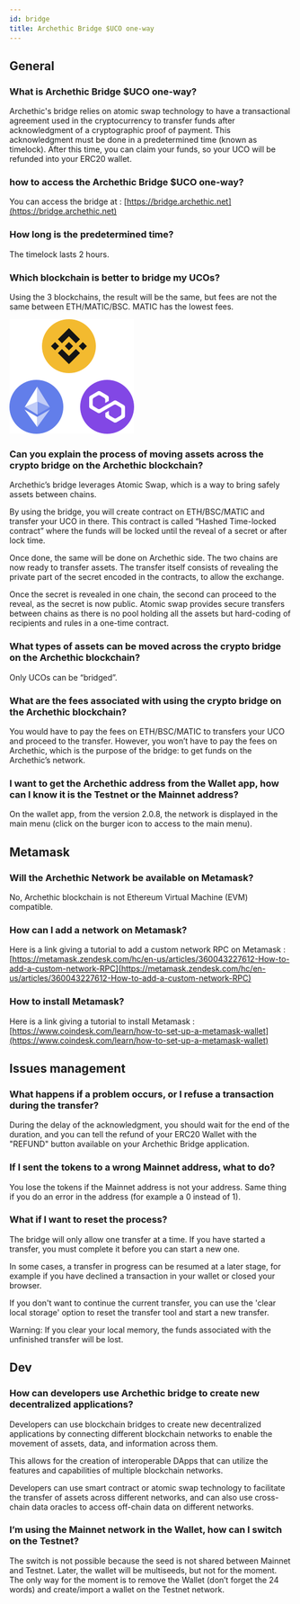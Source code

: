 ```yaml
---
id: bridge
title: Archethic Bridge $UCO one-way
---
```


## General 

### **What is Archethic Bridge $UCO one-way?**

Archethic's bridge relies on atomic swap technology to have a transactional agreement used in the cryptocurrency to transfer funds after acknowledgment of a cryptographic proof of payment.
This acknowledgment must be done in a predetermined time (known as timelock).
After this time, you can claim your funds, so your UCO will be refunded into your ERC20 wallet.

### **how to access the Archethic Bridge $UCO one-way?**
You can access the bridge at : [https://bridge.archethic.net](https://bridge.archethic.net)

### **How long is the predetermined time?**
The timelock lasts 2 hours.

### **Which blockchain is better to bridge my UCOs?**

Using the 3 blockchains, the result will be the same, but fees are not the same between ETH/MATIC/BSC.
MATIC has the lowest fees.

![bridge-blockchains](/img/faq/bridge/Blockchains.svg)

### **Can you explain the process of moving assets across the crypto bridge on the Archethic blockchain?**

Archethic’s bridge leverages Atomic Swap, which is a way to bring safely assets between chains.

By using the bridge, you will create contract on ETH/BSC/MATIC and transfer your UCO in there. This contract is called “Hashed Time-locked contract” where the funds will be locked until the reveal of a secret or after lock time.

Once done, the same will be done on Archethic side. The two chains are now ready to transfer assets.
The transfer itself consists of revealing the private part of the secret encoded in the contracts, to allow the exchange.

Once the secret is revealed in one chain, the second can proceed to the reveal, as the secret is now public. 
Atomic swap provides secure transfers between chains as there is no pool holding all the assets but hard-coding of recipients and rules in a one-time contract.

### **What types of assets can be moved across the crypto bridge on the Archethic blockchain?**

Only UCOs can be “bridged”.

### **What are the fees associated with using the crypto bridge on the Archethic blockchain?**

You would have to pay the fees on ETH/BSC/MATIC to transfers your UCO and proceed to the transfer.
However, you won’t have to pay the fees on Archethic, which is the purpose of the bridge: to get funds on the Archethic’s network.

### **I want to get the Archethic address from the Wallet app, how can I know it is the Testnet or the Mainnet address?**

On the wallet app, from the version 2.0.8, the network is displayed in the main menu (click on the burger icon to access to the main menu).


## Metamask

### **Will the Archethic Network be available on Metamask?**
No, Archethic blockchain is not Ethereum Virtual Machine (EVM) compatible.

### **How can I add a network on Metamask?**

Here is a link giving a tutorial to add a custom network RPC on Metamask : [https://metamask.zendesk.com/hc/en-us/articles/360043227612-How-to-add-a-custom-network-RPC](https://metamask.zendesk.com/hc/en-us/articles/360043227612-How-to-add-a-custom-network-RPC)

### **How to install Metamask?**

Here is a link giving a tutorial to install Metamask : [https://www.coindesk.com/learn/how-to-set-up-a-metamask-wallet](https://www.coindesk.com/learn/how-to-set-up-a-metamask-wallet)


## Issues management


### **What happens if a problem occurs, or I refuse a transaction during the transfer?**
During the delay of the acknowledgment, you should wait for the end of the duration, and you can tell the refund of your ERC20 Wallet with the "REFUND" button available on your Archethic Bridge application.
### **If I sent the tokens to a wrong Mainnet address, what to do?**

You lose the tokens if the Mainnet address is not your address. Same thing if you do an error in the address (for example a 0 instead of 1).

### **What if I want to reset the process?**

The bridge will only allow one transfer at a time. If you have started a transfer, you must complete it before you can start a new one.

In some cases, a transfer in progress can be resumed at a later stage, for example if you have declined a transaction in your wallet or closed your browser.

If you don't want to continue the current transfer, you can use the 'clear local storage' option to reset the transfer tool and start a new transfer.

Warning: If you clear your local memory, the funds associated with the unfinished transfer will be lost.

## Dev

### **How can developers use Archethic bridge to create new decentralized applications?**

Developers can use blockchain bridges to create new decentralized applications by connecting different blockchain networks to enable the movement of assets, data, and information across them. 

This allows for the creation of interoperable DApps that can utilize the features and capabilities of multiple blockchain networks. 

Developers can use smart contract or atomic swap technology to facilitate the transfer of assets across different networks, and can also use cross-chain data oracles to access off-chain data on different networks.

### **I’m using the Mainnet network in the Wallet, how can I switch on the Testnet?**

The switch is not possible because the seed is not shared between Mainnet and Testnet. Later, the wallet will be multiseeds, but not for the moment. The only way for the moment is to remove the Wallet (don’t forget the 24 words) and create/import a wallet on the Testnet network.
